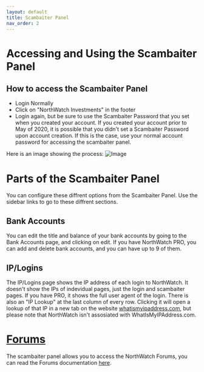 ```yaml
---
layout: default
title: Scambaiter Panel
nav_order: 2
---
```


# Accessing and Using the Scambaiter Panel

## How to access the Scambaiter Panel
- Login Normally
- Click on "NorthWatch Investments" in the footer
- Login again, but be sure to use the Scambaiter Password that you set when you created your account.  If you created your account prior to May of 2020, it is possible that you didn't set a Scambaiter Password upon account creation.  If this is the case, use your normal account password for accessing the scambaiter panel.

Here is an image showing the process:
![Image](https://imgur.com/zXQInAc.png)

# Parts of the Scambaiter Panel
You can configure these diffrent options from the Scambaiter Panel.  Use the sidebar links to go to these diffrent sections.
## Bank Accounts
You can edit the title and balance of your bank accounts by going to the Bank Accounts page, and clicking on edit.  If you have NorthWatch PRO, you can add and delete bank accounts, and you can have up to 9 of them.

## IP/Logins
The IP/Logins page shows the IP address of each login to NorthWatch.  It doesn't show the IPs of indevidual pages, just the login and scambaiter pages.  If you have PRO, it shows the full user agent of the login.  There is also an "IP Lookup" at the last column of every row. Clicking it will open a lookup of that IP in a new tab on the website [whatismyipaddress.com](https://whatismyipaddress.com/), but please note that NorthWatch isn't assosiated with WhatIsMyIPAddress.com.

# [Forums](https://docs.northwatchbank.com/docs/forums.html)
The scambaiter panel allows you to access the NorthWatch Forums, you can read the Forums documentation [here](https://docs.northwatchbank.com/docs/forums.html).
